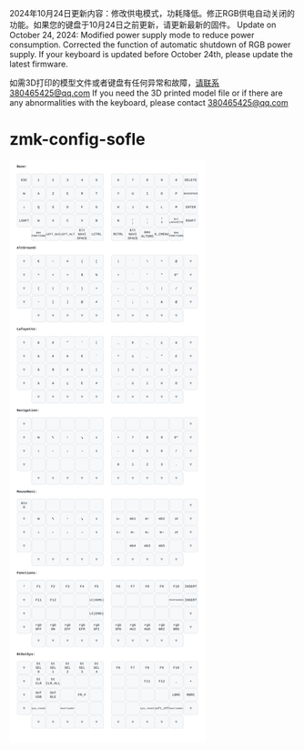 2024年10月24日更新内容：修改供电模式，功耗降低。修正RGB供电自动关闭的功能。如果您的键盘于10月24日之前更新，请更新最新的固件。
Update on October 24, 2024: Modified power supply mode to reduce power consumption. Corrected the function of automatic shutdown of RGB power supply. If your keyboard is updated before October 24th, please update the latest firmware.

如需3D打印的模型文件或者键盘有任何异常和故障，请联系380465425@qq.com
If you need the 3D printed model file or if there are any abnormalities with the keyboard, please contact 380465425@qq.com
# zmk-config-sofle


<img src="keymap-drawer/my-keymap.svg" >

